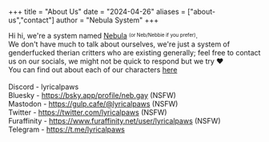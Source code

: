 +++
title = "About Us"
date = "2024-04-26"
aliases = ["about-us","contact"]
author = "Nebula System"
+++

Hi hi, we're a system named [Nebula](https://en.pronouns.page/@lyricalpaws) <sup><sub>(or Neb/Nebbie if you prefer)</sub></sup>.\
We don't have much to talk about ourselves,  we're just a system of genderfucked therian critters who are existing generally; feel free to contact us on our socials, we might not be quick to respond but we try ❤️\
You can find out about each of our characters [here](/posts/headmates)\
\
Discord - lyricalpaws\
Bluesky - https://bsky.app/profile/neb.gay (NSFW)\
Mastodon - https://gulp.cafe/@lyricalpaws (NSFW)\
Twitter - https://twitter.com/lyricalpaws (NSFW)\
Furaffinity - https://www.furaffinity.net/user/lyricalpaws (NSFW)\
Telegram - https://t.me/lyricalpaws